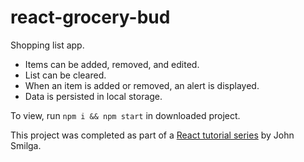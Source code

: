 # react-grocery-bud

Shopping list app.

- Items can be added, removed, and edited.
- List can be cleared.
- When an item is added or removed, an alert is displayed.
- Data is persisted in local storage.

To view, run `npm i && npm start` in downloaded project.

This project was completed as part of a [React tutorial series](https://www.youtube.com/watch?v=a_7Z7C_JCyo&ab_channel=freeCodeCamp.org) by John Smilga.
